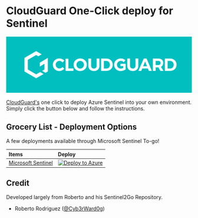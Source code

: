 # CloudGuard One-Click deploy for Sentinel



<img src="resources/images/Cloudguard_Logo.jpg" alt="CloudGuard One-Click deploy for Sentinel" width="800"/>

[CloudGuard's](https://cloudguard.ai/) one click to deploy Azure Sentinel into your own environment. Simply click the button below and follow the instructions.

## Grocery List - Deployment Options

A few deployments available through Microsoft Sentinel To-go!

| Items | Deploy | 
| :---| :---| 
| [Microsoft Sentinel](https://github.com/cloudguardai/CloudGuard-Deploy/tree/master/microsoft-sentinel) | [![Deploy to Azure](https://aka.ms/deploytoazurebutton)](https://portal.azure.com/#create/Microsoft.Template/uri/https%3A%2F%2Fraw.githubusercontent.com%2Fcloudguardai%2FCloudGuard-Deploy%2Fmaster%2Fmicrosoft-sentinel%2Fazuredeploy.json/createUIDefinitionUri/https%3A%2F%2Fraw.githubusercontent.com%2Fcloudguardai%2FCloudGuard-Deploy%2Fmaster%2Fmicrosoft-sentinel%2Fuidefinition.json) |

## Credit
Developed largely from Roberto and his Sentinel2Go Repository.
* Roberto Rodriguez ([@Cyb3rWard0g](https://twitter.com/Cyb3rWard0g))


